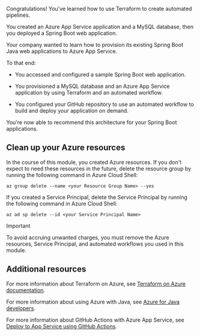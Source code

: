 Congratulations! You've learned how to use Terraform to create automated pipelines.

You created an Azure App Service application and a MySQL database, then you deployed a Spring Boot web application.

Your company wanted to learn how to provision its existing Spring Boot Java web applications to Azure App Service.

To that end:

* You accessed and configured a sample Spring Boot web application.

* You provisioned a MySQL database and an Azure App Service application by using Terraform and an automated workflow.

* You configured your GitHub repository to use an automated workflow to build and deploy your application on demand.

You're now able to recommend this architecture for your Spring Boot applications.

## Clean up your Azure resources

In the course of this module, you created Azure resources. If you don't expect to need these resources in the future, delete the resource group by running the following command in Azure Cloud Shell:

```azurecli
az group delete --name <your Resource Group Name> --yes
```

If you created a Service Principal, delete the Service Principal by running the following command in Azure Cloud Shell:

```azurecli
az ad sp delete --id <your Service Principal Name>
```

> [!IMPORTANT]
> To avoid accruing unwanted charges, you must remove the Azure resources, Service Principal, and automated workflows you used in this module.

## Additional resources

For more information about Terraform on Azure, see [Terraform on Azure documentation](/azure/developer/terraform?WT.mc_id=java-12761-ropreddy&WT.mc_id=java-334475​​​​​​​-ropreddy).

For more information about using Azure with Java, see [Azure for Java developers](/azure/developer/java?WT.mc_id=java-12761-ropreddy&WT.mc_id=java-334475​​​​​​​-ropreddy).

For more information about GitHub Actions with Azure App Service, see [Deploy to App Service using GitHub Actions](/azure/app-service/deploy-github-actions?WT.mc_id=java-12761-ropreddy&WT.mc_id=java-334475​​​​​​​-ropreddy).
